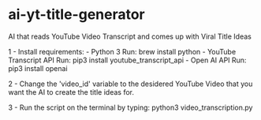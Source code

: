 # ai-yt-title-generator
AI that reads YouTube Video Transcript and comes up with Viral Title Ideas



1 - Install requirements:
    - Python 3
    Run: brew install python
    - YouTube Transcript API
    Run: pip3 install youtube_transcript_api
    - Open AI API
    Run: pip3 install openai
    
2 - Change the 'video_id' variable to the desidered YouTube Video that you want the AI to create the title ideas for.

3 - Run the script on the terminal by typing:
python3 video_transcription.py


    
